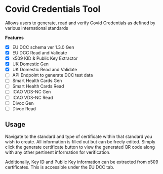 # Covid Credentials Tool

Allows users to generate, read and verify Covid Credentials as defined by various international standards

**Features**

- [x] EU DCC schema ver 1.3.0 Gen
- [x] EU DCC Read and Validate
- [x] x509 KID & Public Key Extractor
- [x] UK Domestic Gen
- [x] UK Domestic Read and Validate
- [ ] API Endpoint to generate DCC test data
- [ ] Smart Health Cards Gen
- [ ] Smart Health Cards Read
- [ ] ICAO VDS-NC Gen
- [ ] ICAO VDS-NC Read
- [ ] Divoc Gen
- [ ] Divoc Read

## Usage

Navigate to the standard and type of certificate within that standard you wish to create. All information is filled out but can be freely edited. Simply click the generate certificate button to view the generated QR code along with any other pertinent information for verification.

Additionally, Key ID and Public Key information can be extracted from x509 certificates. This is accessible under the EU DCC tab.
